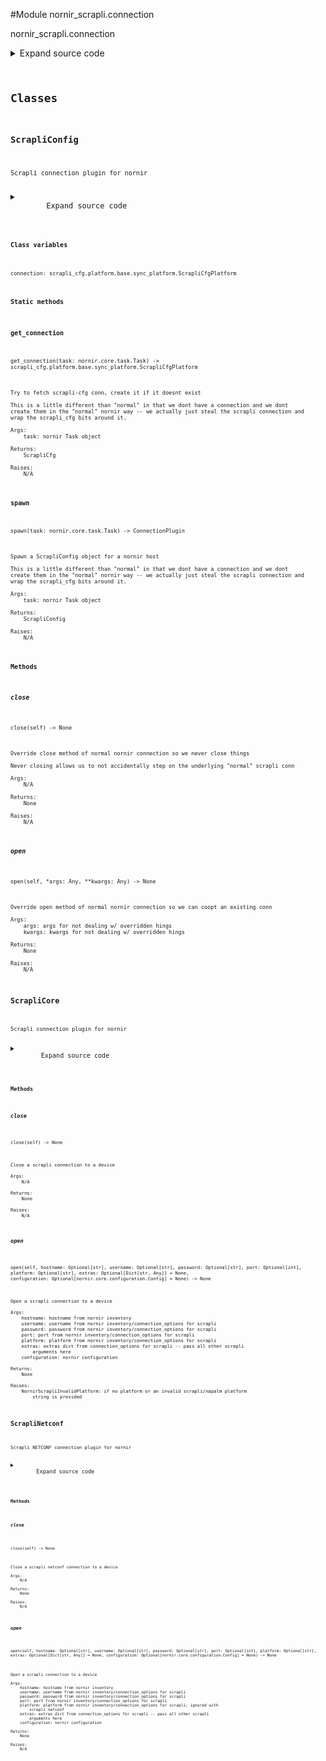 <link rel="preload stylesheet" as="style" href="https://cdnjs.cloudflare.com/ajax/libs/10up-sanitize.css/11.0.1/sanitize.min.css" integrity="sha256-PK9q560IAAa6WVRRh76LtCaI8pjTJ2z11v0miyNNjrs=" crossorigin>
<link rel="preload stylesheet" as="style" href="https://cdnjs.cloudflare.com/ajax/libs/10up-sanitize.css/11.0.1/typography.min.css" integrity="sha256-7l/o7C8jubJiy74VsKTidCy1yBkRtiUGbVkYBylBqUg=" crossorigin>
<link rel="stylesheet preload" as="style" href="https://cdnjs.cloudflare.com/ajax/libs/highlight.js/10.1.1/styles/github.min.css" crossorigin>
<script defer src="https://cdnjs.cloudflare.com/ajax/libs/highlight.js/10.1.1/highlight.min.js" integrity="sha256-Uv3H6lx7dJmRfRvH8TH6kJD1TSK1aFcwgx+mdg3epi8=" crossorigin></script>
<script>window.addEventListener('DOMContentLoaded', () => hljs.initHighlighting())</script>















#Module nornir_scrapli.connection

nornir_scrapli.connection

<details class="source">
    <summary>
        <span>Expand source code</span>
    </summary>
    <pre>
        <code class="python">
"""nornir_scrapli.connection"""
from typing import TYPE_CHECKING, Any, Dict, Optional

from scrapli import Scrapli
from scrapli.driver import GenericDriver
from scrapli.exceptions import ScrapliModuleNotFound
from scrapli_cfg import ScrapliCfg
from scrapli_cfg.platform.base.sync_platform import ScrapliCfgPlatform
from scrapli_netconf.driver import NetconfDriver

from nornir.core.configuration import Config
from nornir.core.task import Task
from nornir_scrapli.exceptions import NornirScrapliInvalidPlatform

if TYPE_CHECKING:
    from nornir.core.plugins.connections import ConnectionPlugin  # pylint: disable=C0412

CONNECTION_NAME = "scrapli"

PLATFORM_MAP = {
    "ios": "cisco_iosxe",
    "nxos": "cisco_nxos",
    "iosxr": "cisco_iosxr",
    "eos": "arista_eos",
    "junos": "juniper_junos",
}


class ScrapliCore:
    """Scrapli connection plugin for nornir"""

    def open(
        self,
        hostname: Optional[str],
        username: Optional[str],
        password: Optional[str],
        port: Optional[int],
        platform: Optional[str],
        extras: Optional[Dict[str, Any]] = None,
        configuration: Optional[Config] = None,
    ) -> None:
        """
        Open a scrapli connection to a device

        Args:
            hostname: hostname from nornir inventory
            username: username from nornir inventory/connection_options for scrapli
            password: password from nornir inventory/connection_options for scrapli
            port: port from nornir inventory/connection_options for scrapli
            platform: platform from nornir inventory/connection_options for scrapli
            extras: extras dict from connection_options for scrapli -- pass all other scrapli
                arguments here
            configuration: nornir configuration

        Returns:
            None

        Raises:
            NornirScrapliInvalidPlatform: if no platform or an invalid scrapli/napalm platform
                string is provided

        """
        extras = extras or {}
        # 99.9% configuration will always be passed here... but to be consistent w/ the other
        # plugins we'll leave the function signature same/same as the others
        global_config = configuration.dict() if configuration else {}

        parameters: Dict[str, Any] = {
            "host": hostname,
            "auth_username": username or "",
            "auth_password": password or "",
            "port": port or 22,
            "ssh_config_file": global_config.get("ssh", {}).get("config_file", False),
        }

        # will override any of the configs from global nornir config (such as ssh config file) with
        # options from "extras" (connection options)
        parameters.update(extras)

        if not platform:
            raise NornirScrapliInvalidPlatform(
                f"'platform' not provided in inventory for host `{hostname}`"
            )

        final_platform: str = PLATFORM_MAP.get(platform, platform)

        if final_platform == "generic":
            connection = GenericDriver(**parameters)
        else:
            try:
                connection = Scrapli(**parameters, platform=final_platform)
            except ScrapliModuleNotFound as exc:
                raise NornirScrapliInvalidPlatform(
                    f"Provided platform `{final_platform}` is not a valid scrapli or napalm "
                    "platform, or is not a valid scrapli-community platform."
                ) from exc

        connection.open()
        self.connection = connection  # pylint: disable=W0201

    def close(self) -> None:
        """
        Close a scrapli connection to a device

        Args:
            N/A

        Returns:
            None

        Raises:
            N/A

        """
        self.connection.close()


class ScrapliConfig:
    """Scrapli connection plugin for nornir"""

    connection: ScrapliCfgPlatform

    @staticmethod
    def get_connection(task: Task) -> ScrapliCfgPlatform:
        """
        Try to fetch scrapli-cfg conn, create it if it doesnt exist

        This is a little different than "normal" in that we dont have a connection and we dont
        create them in the "normal" nornir way -- we actually just steal the scrapli connection and
        wrap the scrapli_cfg bits around it.

        Args:
            task: nornir Task object

        Returns:
            ScrapliCfg

        Raises:
            N/A

        """
        connection: ScrapliCfgPlatform

        try:
            connection = task.host.get_connection("scrapli_cfg", task.nornir.config)
        except AttributeError:
            task.host.connections["scrapli_cfg"] = ScrapliConfig.spawn(task=task)
            connection = task.host.get_connection("scrapli_cfg", task.nornir.config)

        return connection

    @staticmethod
    def spawn(task: Task) -> "ConnectionPlugin":
        """
        Spawn a ScrapliConfig object for a nornir host

        This is a little different than "normal" in that we dont have a connection and we dont
        create them in the "normal" nornir way -- we actually just steal the scrapli connection and
        wrap the scrapli_cfg bits around it.

        Args:
            task: nornir Task object

        Returns:
            ScrapliConfig

        Raises:
            N/A

        """
        scrapli_conn = task.host.get_connection("scrapli", task.nornir.config)
        scrapli_cfg_parameters = task.host.get_connection_parameters(connection="scrapli_cfg")

        # should always be a dict afaik, but typing doesnt appreciate the possibility it is None
        extras = scrapli_cfg_parameters.extras or {}
        # always overwrite `dedicated_connection` as we are *not* having a dedicated connection
        # since we are wrapping the "normal" scrapli connection!
        extras["dedicated_connection"] = False

        final_scrapli_cfg_parameters: Dict[str, Any] = {
            "conn": scrapli_conn,
            **extras,
        }
        connection = ScrapliCfg(**final_scrapli_cfg_parameters)
        scrapli_config_connection_obj = ScrapliConfig()
        scrapli_config_connection_obj.connection = connection
        scrapli_config_connection_obj.open()
        return scrapli_config_connection_obj

    def open(self, *args: Any, **kwargs: Any) -> None:
        """
        Override open method of normal nornir connection so we can coopt an existing conn

        Args:
            args: args for not dealing w/ overridden hings
            kwargs: kwargs for not dealing w/ overridden hings

        Returns:
            None

        Raises:
            N/A

        """
        _, _ = args, kwargs
        self.connection.prepare()

    def close(self) -> None:
        """
        Override close method of normal nornir connection so we never close things

        Never closing allows us to not accidentally step on the underlying "normal" scrapli conn

        Args:
            N/A

        Returns:
            None

        Raises:
            N/A

        """


class ScrapliNetconf:
    """Scrapli NETCONF connection plugin for nornir"""

    def open(
        self,
        hostname: Optional[str],
        username: Optional[str],
        password: Optional[str],
        port: Optional[int],
        platform: Optional[str],
        extras: Optional[Dict[str, Any]] = None,
        configuration: Optional[Config] = None,
    ) -> None:
        """
        Open a scrapli connection to a device

        Args:
            hostname: hostname from nornir inventory
            username: username from nornir inventory/connection_options for scrapli
            password: password from nornir inventory/connection_options for scrapli
            port: port from nornir inventory/connection_options for scrapli
            platform: platform from nornir inventory/connection_options for scrapli; ignored with
                scrapli netconf
            extras: extras dict from connection_options for scrapli -- pass all other scrapli
                arguments here
            configuration: nornir configuration

        Returns:
            None

        Raises:
            N/A

        """
        # platform is irrelevant for scrapli netconf for now
        _ = platform
        extras = extras or {}
        # 99.9% configuration will always be passed here... but to be consistent w/ the other
        # plugins we'll leave the function signature same/same as the others
        global_config = configuration.dict() if configuration else {}

        parameters: Dict[str, Any] = {
            "host": hostname,
            "auth_username": username or "",
            "auth_password": password or "",
            "port": port or 830,
            "ssh_config_file": global_config.get("ssh", {}).get("config_file", False),
        }

        # will override any of the configs from global nornir config (such as ssh config file) with
        # options from "extras" (connection options)
        parameters.update(extras)

        connection = NetconfDriver(**parameters)
        connection.open()
        self.connection = connection  # pylint: disable=W0201

    def close(self) -> None:
        """
        Close a scrapli netconf connection to a device

        Args:
            N/A

        Returns:
            None

        Raises:
            N/A

        """
        self.connection.close()
        </code>
    </pre>
</details>




## Classes

### ScrapliConfig


```text
Scrapli connection plugin for nornir
```

<details class="source">
    <summary>
        <span>Expand source code</span>
    </summary>
    <pre>
        <code class="python">
class ScrapliConfig:
    """Scrapli connection plugin for nornir"""

    connection: ScrapliCfgPlatform

    @staticmethod
    def get_connection(task: Task) -> ScrapliCfgPlatform:
        """
        Try to fetch scrapli-cfg conn, create it if it doesnt exist

        This is a little different than "normal" in that we dont have a connection and we dont
        create them in the "normal" nornir way -- we actually just steal the scrapli connection and
        wrap the scrapli_cfg bits around it.

        Args:
            task: nornir Task object

        Returns:
            ScrapliCfg

        Raises:
            N/A

        """
        connection: ScrapliCfgPlatform

        try:
            connection = task.host.get_connection("scrapli_cfg", task.nornir.config)
        except AttributeError:
            task.host.connections["scrapli_cfg"] = ScrapliConfig.spawn(task=task)
            connection = task.host.get_connection("scrapli_cfg", task.nornir.config)

        return connection

    @staticmethod
    def spawn(task: Task) -> "ConnectionPlugin":
        """
        Spawn a ScrapliConfig object for a nornir host

        This is a little different than "normal" in that we dont have a connection and we dont
        create them in the "normal" nornir way -- we actually just steal the scrapli connection and
        wrap the scrapli_cfg bits around it.

        Args:
            task: nornir Task object

        Returns:
            ScrapliConfig

        Raises:
            N/A

        """
        scrapli_conn = task.host.get_connection("scrapli", task.nornir.config)
        scrapli_cfg_parameters = task.host.get_connection_parameters(connection="scrapli_cfg")

        # should always be a dict afaik, but typing doesnt appreciate the possibility it is None
        extras = scrapli_cfg_parameters.extras or {}
        # always overwrite `dedicated_connection` as we are *not* having a dedicated connection
        # since we are wrapping the "normal" scrapli connection!
        extras["dedicated_connection"] = False

        final_scrapli_cfg_parameters: Dict[str, Any] = {
            "conn": scrapli_conn,
            **extras,
        }
        connection = ScrapliCfg(**final_scrapli_cfg_parameters)
        scrapli_config_connection_obj = ScrapliConfig()
        scrapli_config_connection_obj.connection = connection
        scrapli_config_connection_obj.open()
        return scrapli_config_connection_obj

    def open(self, *args: Any, **kwargs: Any) -> None:
        """
        Override open method of normal nornir connection so we can coopt an existing conn

        Args:
            args: args for not dealing w/ overridden hings
            kwargs: kwargs for not dealing w/ overridden hings

        Returns:
            None

        Raises:
            N/A

        """
        _, _ = args, kwargs
        self.connection.prepare()

    def close(self) -> None:
        """
        Override close method of normal nornir connection so we never close things

        Never closing allows us to not accidentally step on the underlying "normal" scrapli conn

        Args:
            N/A

        Returns:
            None

        Raises:
            N/A

        """
        </code>
    </pre>
</details>


#### Class variables

    
`connection: scrapli_cfg.platform.base.sync_platform.ScrapliCfgPlatform`



#### Static methods

    

#### get_connection
`get_connection(task: nornir.core.task.Task) ‑> scrapli_cfg.platform.base.sync_platform.ScrapliCfgPlatform`

```text
Try to fetch scrapli-cfg conn, create it if it doesnt exist

This is a little different than "normal" in that we dont have a connection and we dont
create them in the "normal" nornir way -- we actually just steal the scrapli connection and
wrap the scrapli_cfg bits around it.

Args:
    task: nornir Task object

Returns:
    ScrapliCfg

Raises:
    N/A
```



    

#### spawn
`spawn(task: nornir.core.task.Task) ‑> ConnectionPlugin`

```text
Spawn a ScrapliConfig object for a nornir host

This is a little different than "normal" in that we dont have a connection and we dont
create them in the "normal" nornir way -- we actually just steal the scrapli connection and
wrap the scrapli_cfg bits around it.

Args:
    task: nornir Task object

Returns:
    ScrapliConfig

Raises:
    N/A
```


#### Methods

    

##### close
`close(self) ‑> None`

```text
Override close method of normal nornir connection so we never close things

Never closing allows us to not accidentally step on the underlying "normal" scrapli conn

Args:
    N/A

Returns:
    None

Raises:
    N/A
```



    

##### open
`open(self, *args: Any, **kwargs: Any) ‑> None`

```text
Override open method of normal nornir connection so we can coopt an existing conn

Args:
    args: args for not dealing w/ overridden hings
    kwargs: kwargs for not dealing w/ overridden hings

Returns:
    None

Raises:
    N/A
```





### ScrapliCore


```text
Scrapli connection plugin for nornir
```

<details class="source">
    <summary>
        <span>Expand source code</span>
    </summary>
    <pre>
        <code class="python">
class ScrapliCore:
    """Scrapli connection plugin for nornir"""

    def open(
        self,
        hostname: Optional[str],
        username: Optional[str],
        password: Optional[str],
        port: Optional[int],
        platform: Optional[str],
        extras: Optional[Dict[str, Any]] = None,
        configuration: Optional[Config] = None,
    ) -> None:
        """
        Open a scrapli connection to a device

        Args:
            hostname: hostname from nornir inventory
            username: username from nornir inventory/connection_options for scrapli
            password: password from nornir inventory/connection_options for scrapli
            port: port from nornir inventory/connection_options for scrapli
            platform: platform from nornir inventory/connection_options for scrapli
            extras: extras dict from connection_options for scrapli -- pass all other scrapli
                arguments here
            configuration: nornir configuration

        Returns:
            None

        Raises:
            NornirScrapliInvalidPlatform: if no platform or an invalid scrapli/napalm platform
                string is provided

        """
        extras = extras or {}
        # 99.9% configuration will always be passed here... but to be consistent w/ the other
        # plugins we'll leave the function signature same/same as the others
        global_config = configuration.dict() if configuration else {}

        parameters: Dict[str, Any] = {
            "host": hostname,
            "auth_username": username or "",
            "auth_password": password or "",
            "port": port or 22,
            "ssh_config_file": global_config.get("ssh", {}).get("config_file", False),
        }

        # will override any of the configs from global nornir config (such as ssh config file) with
        # options from "extras" (connection options)
        parameters.update(extras)

        if not platform:
            raise NornirScrapliInvalidPlatform(
                f"'platform' not provided in inventory for host `{hostname}`"
            )

        final_platform: str = PLATFORM_MAP.get(platform, platform)

        if final_platform == "generic":
            connection = GenericDriver(**parameters)
        else:
            try:
                connection = Scrapli(**parameters, platform=final_platform)
            except ScrapliModuleNotFound as exc:
                raise NornirScrapliInvalidPlatform(
                    f"Provided platform `{final_platform}` is not a valid scrapli or napalm "
                    "platform, or is not a valid scrapli-community platform."
                ) from exc

        connection.open()
        self.connection = connection  # pylint: disable=W0201

    def close(self) -> None:
        """
        Close a scrapli connection to a device

        Args:
            N/A

        Returns:
            None

        Raises:
            N/A

        """
        self.connection.close()
        </code>
    </pre>
</details>


#### Methods

    

##### close
`close(self) ‑> None`

```text
Close a scrapli connection to a device

Args:
    N/A

Returns:
    None

Raises:
    N/A
```



    

##### open
`open(self, hostname: Optional[str], username: Optional[str], password: Optional[str], port: Optional[int], platform: Optional[str], extras: Optional[Dict[str, Any]] = None, configuration: Optional[nornir.core.configuration.Config] = None) ‑> None`

```text
Open a scrapli connection to a device

Args:
    hostname: hostname from nornir inventory
    username: username from nornir inventory/connection_options for scrapli
    password: password from nornir inventory/connection_options for scrapli
    port: port from nornir inventory/connection_options for scrapli
    platform: platform from nornir inventory/connection_options for scrapli
    extras: extras dict from connection_options for scrapli -- pass all other scrapli
        arguments here
    configuration: nornir configuration

Returns:
    None

Raises:
    NornirScrapliInvalidPlatform: if no platform or an invalid scrapli/napalm platform
        string is provided
```





### ScrapliNetconf


```text
Scrapli NETCONF connection plugin for nornir
```

<details class="source">
    <summary>
        <span>Expand source code</span>
    </summary>
    <pre>
        <code class="python">
class ScrapliNetconf:
    """Scrapli NETCONF connection plugin for nornir"""

    def open(
        self,
        hostname: Optional[str],
        username: Optional[str],
        password: Optional[str],
        port: Optional[int],
        platform: Optional[str],
        extras: Optional[Dict[str, Any]] = None,
        configuration: Optional[Config] = None,
    ) -> None:
        """
        Open a scrapli connection to a device

        Args:
            hostname: hostname from nornir inventory
            username: username from nornir inventory/connection_options for scrapli
            password: password from nornir inventory/connection_options for scrapli
            port: port from nornir inventory/connection_options for scrapli
            platform: platform from nornir inventory/connection_options for scrapli; ignored with
                scrapli netconf
            extras: extras dict from connection_options for scrapli -- pass all other scrapli
                arguments here
            configuration: nornir configuration

        Returns:
            None

        Raises:
            N/A

        """
        # platform is irrelevant for scrapli netconf for now
        _ = platform
        extras = extras or {}
        # 99.9% configuration will always be passed here... but to be consistent w/ the other
        # plugins we'll leave the function signature same/same as the others
        global_config = configuration.dict() if configuration else {}

        parameters: Dict[str, Any] = {
            "host": hostname,
            "auth_username": username or "",
            "auth_password": password or "",
            "port": port or 830,
            "ssh_config_file": global_config.get("ssh", {}).get("config_file", False),
        }

        # will override any of the configs from global nornir config (such as ssh config file) with
        # options from "extras" (connection options)
        parameters.update(extras)

        connection = NetconfDriver(**parameters)
        connection.open()
        self.connection = connection  # pylint: disable=W0201

    def close(self) -> None:
        """
        Close a scrapli netconf connection to a device

        Args:
            N/A

        Returns:
            None

        Raises:
            N/A

        """
        self.connection.close()
        </code>
    </pre>
</details>


#### Methods

    

##### close
`close(self) ‑> None`

```text
Close a scrapli netconf connection to a device

Args:
    N/A

Returns:
    None

Raises:
    N/A
```



    

##### open
`open(self, hostname: Optional[str], username: Optional[str], password: Optional[str], port: Optional[int], platform: Optional[str], extras: Optional[Dict[str, Any]] = None, configuration: Optional[nornir.core.configuration.Config] = None) ‑> None`

```text
Open a scrapli connection to a device

Args:
    hostname: hostname from nornir inventory
    username: username from nornir inventory/connection_options for scrapli
    password: password from nornir inventory/connection_options for scrapli
    port: port from nornir inventory/connection_options for scrapli
    platform: platform from nornir inventory/connection_options for scrapli; ignored with
        scrapli netconf
    extras: extras dict from connection_options for scrapli -- pass all other scrapli
        arguments here
    configuration: nornir configuration

Returns:
    None

Raises:
    N/A
```